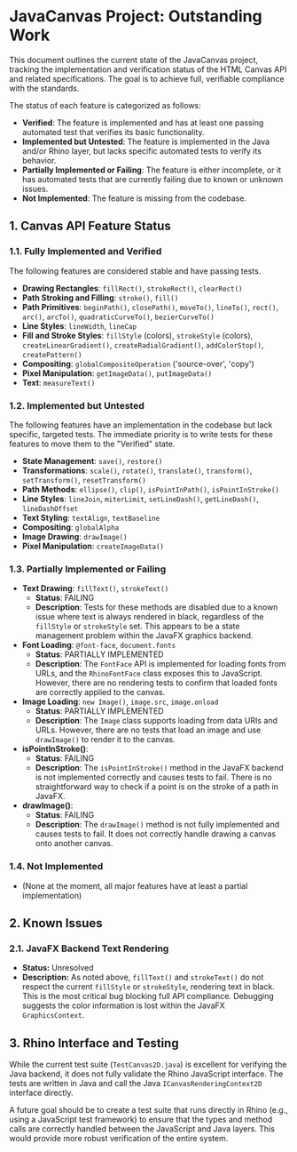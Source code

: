 # JavaCanvas Project: Outstanding Work

This document outlines the current state of the JavaCanvas project, tracking the implementation and verification status of the HTML Canvas API and related specifications. The goal is to achieve full, verifiable compliance with the standards.

The status of each feature is categorized as follows:
- **Verified**: The feature is implemented and has at least one passing automated test that verifies its basic functionality.
- **Implemented but Untested**: The feature is implemented in the Java and/or Rhino layer, but lacks specific automated tests to verify its behavior.
- **Partially Implemented or Failing**: The feature is either incomplete, or it has automated tests that are currently failing due to known or unknown issues.
- **Not Implemented**: The feature is missing from the codebase.

## 1. Canvas API Feature Status

### 1.1. Fully Implemented and Verified
The following features are considered stable and have passing tests.

- **Drawing Rectangles**: `fillRect()`, `strokeRect()`, `clearRect()`
- **Path Stroking and Filling**: `stroke()`, `fill()`
- **Path Primitives**: `beginPath()`, `closePath()`, `moveTo()`, `lineTo()`, `rect()`, `arc()`, `arcTo()`, `quadraticCurveTo()`, `bezierCurveTo()`
- **Line Styles**: `lineWidth`, `lineCap`
- **Fill and Stroke Styles**: `fillStyle` (colors), `strokeStyle` (colors), `createLinearGradient()`, `createRadialGradient()`, `addColorStop()`, `createPattern()`
- **Compositing**: `globalCompositeOperation` ('source-over', 'copy')
- **Pixel Manipulation**: `getImageData()`, `putImageData()`
- **Text**: `measureText()`

### 1.2. Implemented but Untested
The following features have an implementation in the codebase but lack specific, targeted tests. The immediate priority is to write tests for these features to move them to the "Verified" state.

- **State Management**: `save()`, `restore()`
- **Transformations**: `scale()`, `rotate()`, `translate()`, `transform()`, `setTransform()`, `resetTransform()`
- **Path Methods**: `ellipse()`, `clip()`, `isPointInPath()`, `isPointInStroke()`
- **Line Styles**: `lineJoin`, `miterLimit`, `setLineDash()`, `getLineDash()`, `lineDashOffset`
- **Text Styling**: `textAlign`, `textBaseline`
- **Compositing**: `globalAlpha`
- **Image Drawing**: `drawImage()`
- **Pixel Manipulation**: `createImageData()`

### 1.3. Partially Implemented or Failing

- **Text Drawing**: `fillText()`, `strokeText()`
  - **Status**: FAILING
  - **Description**: Tests for these methods are disabled due to a known issue where text is always rendered in black, regardless of the `fillStyle` or `strokeStyle` set. This appears to be a state management problem within the JavaFX graphics backend.
- **Font Loading**: `@font-face`, `document.fonts`
  - **Status**: PARTIALLY IMPLEMENTED
  - **Description**: The `FontFace` API is implemented for loading fonts from URLs, and the `RhinoFontFace` class exposes this to JavaScript. However, there are no rendering tests to confirm that loaded fonts are correctly applied to the canvas.
- **Image Loading**: `new Image()`, `image.src`, `image.onload`
  - **Status**: PARTIALLY IMPLEMENTED
  - **Description**: The `Image` class supports loading from data URIs and URLs. However, there are no tests that load an image and use `drawImage()` to render it to the canvas.
- **isPointInStroke()**:
  - **Status**: FAILING
  - **Description**: The `isPointInStroke()` method in the JavaFX backend is not implemented correctly and causes tests to fail. There is no straightforward way to check if a point is on the stroke of a path in JavaFX.
- **drawImage()**:
  - **Status**: FAILING
  - **Description**: The `drawImage()` method is not fully implemented and causes tests to fail. It does not correctly handle drawing a canvas onto another canvas.

### 1.4. Not Implemented
- (None at the moment, all major features have at least a partial implementation)

## 2. Known Issues

### 2.1. JavaFX Backend Text Rendering
- **Status:** Unresolved
- **Description:** As noted above, `fillText()` and `strokeText()` do not respect the current `fillStyle` or `strokeStyle`, rendering text in black. This is the most critical bug blocking full API compliance. Debugging suggests the color information is lost within the JavaFX `GraphicsContext`.

## 3. Rhino Interface and Testing

While the current test suite (`TestCanvas2D.java`) is excellent for verifying the Java backend, it does not fully validate the Rhino JavaScript interface. The tests are written in Java and call the Java `ICanvasRenderingContext2D` interface directly.

A future goal should be to create a test suite that runs directly in Rhino (e.g., using a JavaScript test framework) to ensure that the types and method calls are correctly handled between the JavaScript and Java layers. This would provide more robust verification of the entire system.
